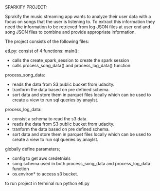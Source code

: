 SPARKIFY PROJECT:

Sprakify the music streaming app wants to analyze their user data with a focus on songs that the user is listening to.
To extract this information they need the information to be retrieved from log JSON files at user end and song JSON files to combine and provide appropriate information.



The project consists of the following files:


 etl.py: 
consist of 4 functions:
 main():
 - calls the create_spark_session to create the spark session  
 - calls process_song_data() and process_log_data() function
 
 process_song_data: 
- reads the data from S3 public bucket from udacity.
- tranform the data based on pre defined schema.
- sort data and store them in parquet files locally which can be used to create a view to run sql queries by anaylst.
 
 process_log_data:
 - consist a schema to read the s3 data.
 - reads the data from S3 public bucket from udacity.
- tranform the data based on pre defined schema.
- sort data and store them in parquet files locally which can be used to create a view to run sql queries by anaylst.


globally define parameters;
 - config to get aws credetnials
 - song schema used in both process_song_data and process_log_data function
-  os.environ* to access s3 bucket.

to run project in terminal run python etl.py



